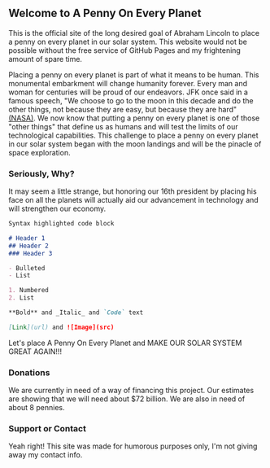 ## Welcome to A Penny On Every Planet

This is the official site of the long desired goal of Abraham Lincoln to place a penny on every planet in our solar system. This website would not be possible without the free service of GitHub Pages and my frightening amount of spare time.

Placing a penny on every planet is part of what it means to be human. This monumental embarkment will change humanity forever. Every man and woman for centuries will be proud of our endeavors. JFK once said in a famous speech, "We choose to go to the moon in this decade and do the other things, not because they are easy, but because they are hard" [(NASA)](https://www.nasa.gov/50th/50th_magazine/kennedyLetter.html). We now know that putting a penny on every planet is one of those "other things" that define us as humans and will test the limits of our technological capabilities. This challenge to place a penny on every planet in our solar system began with the moon landings and will be the pinacle of space exploration.

### Seriously, Why?

It may seem a little strange, but honoring our 16th president by placing his face on all the planets will actually aid our advancement in technology and will strengthen our economy.

```markdown
Syntax highlighted code block

# Header 1
## Header 2
### Header 3

- Bulleted
- List

1. Numbered
2. List

**Bold** and _Italic_ and `Code` text

[Link](url) and ![Image](src)
```

Let's place A Penny On Every Planet and MAKE OUR SOLAR SYSTEM GREAT AGAIN!!!

### Donations

We are currently in need of a way of financing this project. Our estimates are showing that we will need about $72 billion. We are also in need of about 8 pennies.

### Support or Contact

Yeah right! This site was made for humorous purposes only, I'm not giving away my contact info.
